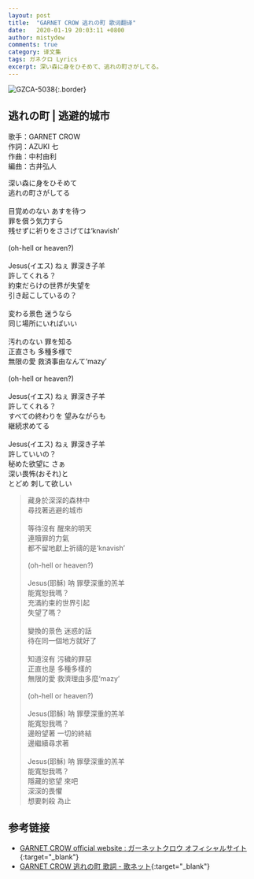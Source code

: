 ```yaml
---
layout: post
title:  "GARNET CROW 逃れの町 歌词翻译"
date:   2020-01-19 20:03:11 +0800
author: mistydew
comments: true
category: 译文集
tags: ガネクロ Lyrics
excerpt: 深い森に身をひそめて、逃れの町さがしてる。
---
```

![GZCA-5038](https://crowsub.github.io/assets/images/discography/album/GZCA-5038.jpg){:.border}

## 逃れの町 | 逃避的城市

歌手：GARNET CROW<br>
作詞：AZUKI 七<br>
作曲：中村由利<br>
編曲：古井弘人

<div class="lyric-original">
<p>
深い森に身をひそめて<br>
逃れの町さがしてる<br>
<br>
目覚めのない あすを待つ<br>
罪を償う気力すら<br>
残せずに祈りをささげては‘knavish’<br>
<br>
(oh-hell or heaven?)<br>
<br>
Jesus(イエス) ねぇ 罪深き子羊<br>
許してくれる？<br>
約束だらけの世界が失望を<br>
引き起こしているの？<br>
<br>
変わる景色 迷うなら<br>
同じ場所にいればいい<br>
<br>
汚れのない 罪を知る<br>
正直さも 多種多様で<br>
無限の愛 救済事由なんて‘mazy’<br>
<br>
(oh-hell or heaven?)<br>
<br>
Jesus(イエス) ねぇ 罪深き子羊<br>
許してくれる？<br>
すべての終わりを 望みながらも<br>
継続求めてる<br>
<br>
Jesus(イエス) ねぇ 罪深き子羊<br>
許していいの？<br>
秘めた欲望に さぁ<br>
深い畏怖(おそれ)と<br>
とどめ 刺して欲しい
</p>
</div>

<div class="lyric-translation">
<blockquote>
藏身於深深的森林中<br>
尋找著逃避的城市<br>
<br>
等待沒有 醒來的明天<br>
連贖罪的力氣<br>
都不留地獻上祈禱的是‘knavish’<br>
<br>
(oh-hell or heaven?)<br>
<br>
Jesus(耶穌) 呐 罪孽深重的羔羊<br>
能寬恕我嗎？<br>
充滿約束的世界引起<br>
失望了嗎？<br>
<br>
變換的景色 迷惑的話<br>
待在同一個地方就好了<br>
<br>
知道沒有 污穢的罪惡<br>
正直也是 多種多樣的<br>
無限的愛 救濟理由多麼‘mazy’<br>
<br>
(oh-hell or heaven?)<br>
<br>
Jesus(耶穌) 呐 罪孽深重的羔羊<br>
能寬恕我嗎？<br>
邊盼望著 一切的終結<br>
邊繼續尋求著<br>
<br>
Jesus(耶穌) 呐 罪孽深重的羔羊<br>
能寬恕我嗎？<br>
隱藏的慾望 來吧<br>
深深的畏懼<br>
想要刺殺 為止
</blockquote>
</div>

## 参考链接

* [GARNET CROW official website : ガーネットクロウ オフィシャルサイト](http://www.garnetcrow.com){:target="_blank"}
* [GARNET CROW 逃れの町 歌詞 - 歌ネット](https://www.uta-net.com/song/20210){:target="_blank"}
